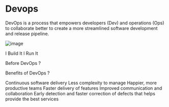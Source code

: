 # Devops

DevOps is a process that empowers developers (Dev) and operations (Ops) to collaborate better to create a more streamlined software development and release pipeline.

![image](https://user-images.githubusercontent.com/32206611/94373750-49380280-00ff-11eb-8d12-0a1a08be50c2.png)


I Build It I Run It

Before DevOps ?



Benefits of DevOps ?

Continuous software delivery
Less complexity to manage
Happier, more productive teams
Faster delivery of features
Improved communication and collaboration
Early detection and faster correction of defects that helps provide the best services








